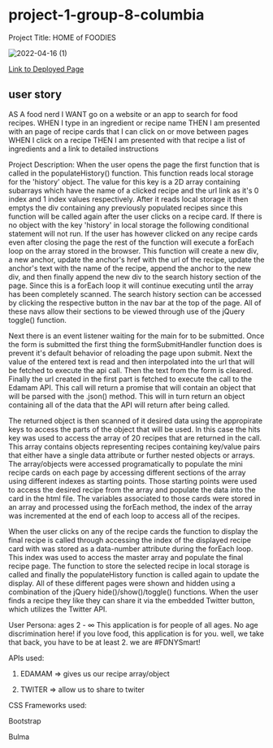 # project-1-group-8-columbia

Project Title:
HOME of FOODIES


![2022-04-16 (1)](https://user-images.githubusercontent.com/74988217/163679537-54f74840-8097-41ce-86c8-a7ed57183566.png)


[Link to Deployed Page](https://jpmare29.github.io/project-1-group-8-columbia/)

## user story

AS A food nerd
I WANT go on a website or an app to search for food recipes.
WHEN I type in an ingredient or recipe name
THEN I am presented with an page of recipe cards that I can click on 
or move between pages
WHEN I click on a recipe
THEN I am presented with that recipe a list of ingredients
and a link to detailed instructions

Project Description:
When the user opens the page the first function that is called in the 
populateHistory() function. This function reads local storage for the 'history'
object. The value for this key is a 2D array containing subarrays which have the
name of a clicked recipe and the url link as it's 0 index and
1 index values respectively. After it reads local storage it then emptys the div
containing any previously populated recipes since this function will be called
again after the user clicks on a recipe card.
If there is no object with the key 'history' in local storage the following
conditional statement will not run. If the user has however clicked
on any recipe cards even after closing the page the rest of the function
will execute a forEach loop on the array stored in the browser.
This function will create a new div, a new anchor, update the anchor's href with the url
of the recipe, update the anchor's text with the name of the recipe,
append the anchor to the new div, and then finally append the new div to the
search history section of the page. Since this is a forEach loop it will continue
executing until the array has been completely scanned. The search history section
can be accessed by clicking the respective button in the nav bar at the top
of the page. All of these navs allow their sections to be viewed through use
of the jQuery toggle() function.

Next there is an event listener waiting for the main for to be submitted.
Once the form is submitted the first thing the formSubmitHandler function
does is prevent it's default behavior of reloading the page upon submit.
Next the value of the entered text is read and then interpolated into the 
url that will be fetched to execute the api call. Then the text from the form 
is cleared. Finally the url created in the first part is fetched to execute the 
call to the Edamam API. This call will return a promise that will contain an object
that will be parsed with the .json() method. This will in turn return an object
containing all of the data that the API will return after being called.

The returned object is then scanned of it desired data using the appropirate keys
to access the parts of the object that will be used. In this case the hits key 
was used to access the array of 20 recipes that are returned in the call.
This array contains objects representing recipes containing key/value pairs
that either have a single data attribute or further nested objects or arrays.
The array/objects were accessed programatically to populate the mini recipe cards
on each page by accessing different sections of the array using different indexes
as starting points. Those starting points were used to access the desired recipe
from the array and populate the data into the card in the html file.
The variables associated to those cards were stored in an array and processed
using the forEach method, the index of the array was incremented at the end
of each loop to access all of the recipes.

When the user clicks on any of the recipe cards the function to display
the final recipe is called through accessing the index
of the displayed recipe card with was stored as a data-number attribute
during the forEach loop. This index was used to access the master array
and populate the final recipe page. The function to store the selected recipe
in local storage is called and finally the populateHistory function 
is called again to update the display. All of these different pages
were shown and hidden using a combination of the jQuery hide()/show()/toggle()
functions. When the user finds a recipe they like they can share it via the embedded
Twitter button, which utilizes the Twitter API.

User Persona:
ages 2 - ∞
This application is for people of all ages.
No age discrimination here! if you love food, this application is for you.
well, we take that back, you have to be at least 2. we are #FDNYSmart!

APIs used:

1. EDAMAM => gives us our recipe array/object

2. TWITER => allow us to share to twiter

CSS Frameworks used:

Bootstrap

Bulma
